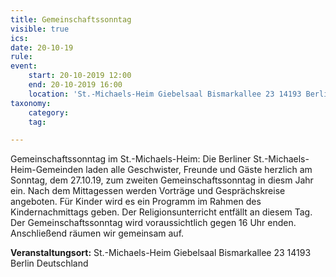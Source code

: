 ```yaml
---
title: Gemeinschaftssonntag
visible: true
ics: 
date: 20-10-19
rule: 
event:
	start: 20-10-2019 12:00
	end: 20-10-2019 16:00
	location: 'St.-Michaels-Heim Giebelsaal Bismarkallee 23 14193 Berlin Deutschland'
taxonomy:
	category: 
	tag: 

---
```

Gemeinschaftssonntag im St.-Michaels-Heim:
Die Berliner St.-Michaels-Heim-Gemeinden laden alle Geschwister, Freunde und Gäste herzlich am Sonntag, dem 27.10.19, zum zweiten Gemeinschaftssonntag in diesm Jahr ein. Nach dem Mittagessen werden Vorträge und Gesprächskreise angeboten. Für Kinder wird es ein Programm im Rahmen des Kindernachmittags geben. Der Religionsunterricht entfällt an diesem Tag. Der Gemeinschaftssonntag wird voraussichtlich gegen 16 Uhr enden. Anschließend räumen wir gemeinsam auf.


**Veranstaltungsort:** St.-Michaels-Heim
Giebelsaal
Bismarkallee 23
14193 Berlin
Deutschland

